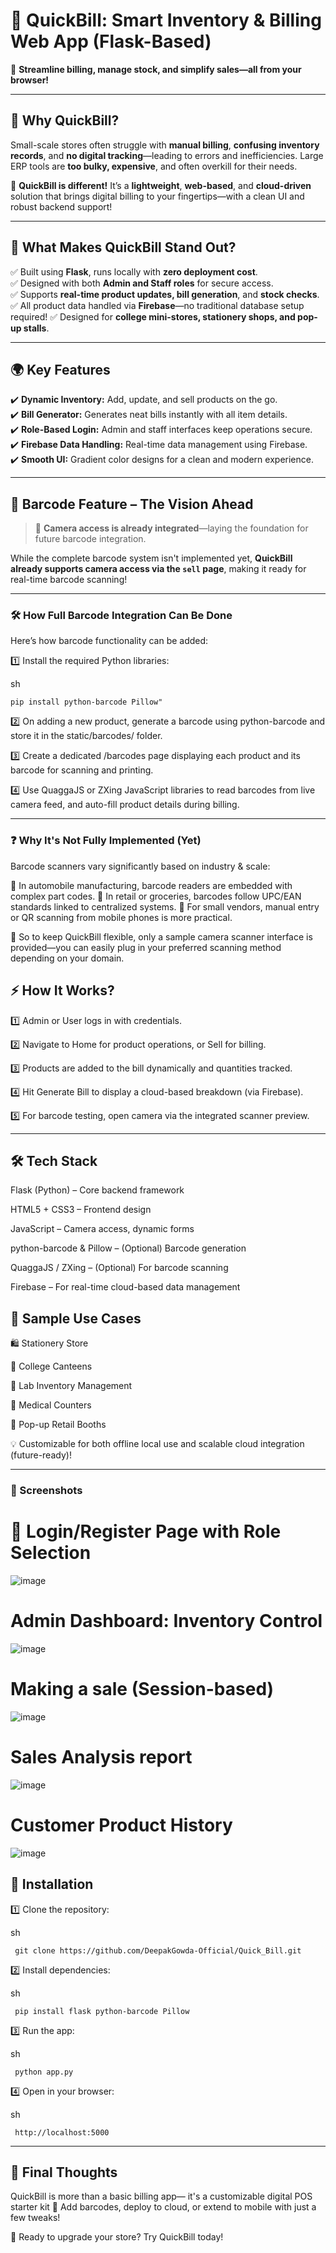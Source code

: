 # 🛒 QuickBill: Smart Inventory & Billing Web App (Flask-Based)

🎯 **Streamline billing, manage stock, and simplify sales—all from your browser!**

---

## 🌟 Why QuickBill?

Small-scale stores often struggle with **manual billing**, **confusing inventory records**, and **no digital tracking**—leading to errors and inefficiencies. Large ERP tools are **too bulky, expensive**, and often overkill for their needs.

📌 **QuickBill is different!** It’s a **lightweight**, **web-based**, and **cloud-driven** solution that brings digital billing to your fingertips—with a clean UI and robust backend support!

---

## 🚨 What Makes QuickBill Stand Out?

✅ Built using **Flask**, runs locally with **zero deployment cost**.  
✅ Designed with both **Admin and Staff roles** for secure access.  
✅ Supports **real-time product updates, bill generation**, and **stock checks**.  
✅ All product data handled via **Firebase**—no traditional database setup required! 
✅ Designed for **college mini-stores, stationery shops, and pop-up stalls**.

---

## 🌍 Key Features

✔️ **Dynamic Inventory:** Add, update, and sell products on the go.  
✔️ **Bill Generator:** Generates neat bills instantly with all item details.  
✔️ **Role-Based Login:** Admin and staff interfaces keep operations secure.  
✔️ **Firebase Data Handling:** Real-time data management using Firebase.  
✔️ **Smooth UI:** Gradient color designs for a clean and modern experience.

---

## 🧠 Barcode Feature – The Vision Ahead

> 📸 **Camera access is already integrated**—laying the foundation for future barcode integration.

While the complete barcode system isn't implemented yet, **QuickBill already supports camera access via the `sell` page**, making it ready for real-time barcode scanning!

---

### 🛠 How Full Barcode Integration Can Be Done

Here’s how barcode functionality can be added:

1️⃣ Install the required Python libraries:

sh

    pip install python-barcode Pillow"

2️⃣ On adding a new product, generate a barcode using python-barcode and store it in the static/barcodes/ folder.

3️⃣ Create a dedicated /barcodes page displaying each product and its barcode for scanning and printing.

4️⃣ Use QuaggaJS or ZXing JavaScript libraries to read barcodes from live camera feed, and auto-fill product details during billing.

---

### ❓ Why It's Not Fully Implemented (Yet)

Barcode scanners vary significantly based on industry & scale:

🔧 In automobile manufacturing, barcode readers are embedded with complex part codes.
🛒 In retail or groceries, barcodes follow UPC/EAN standards linked to centralized systems.
🏪 For small vendors, manual entry or QR scanning from mobile phones is more practical.

📌 So to keep QuickBill flexible, only a sample camera scanner interface is provided—you can easily plug in your preferred scanning method depending on your domain.

## ⚡ How It Works?
1️⃣ Admin or User logs in with credentials.

2️⃣ Navigate to Home for product operations, or Sell for billing.

3️⃣ Products are added to the bill dynamically and quantities tracked.

4️⃣ Hit Generate Bill to display a cloud-based breakdown (via Firebase).

5️⃣ For barcode testing, open camera via the integrated scanner preview.

---

## 🛠 Tech Stack

Flask (Python) – Core backend framework

HTML5 + CSS3 – Frontend design

JavaScript – Camera access, dynamic forms

python-barcode & Pillow – (Optional) Barcode generation

QuaggaJS / ZXing – (Optional) For barcode scanning

Firebase – For real-time cloud-based data management

## 🧾 Sample Use Cases

🛍️ Stationery Store

🍔 College Canteens

🧪 Lab Inventory Management

💊 Medical Counters

🛒 Pop-up Retail Booths

💡 Customizable for both offline local use and scalable cloud integration (future-ready)!

---

### 📸 Screenshots

# 🔑 Login/Register Page with Role Selection
![image](https://github.com/user-attachments/assets/ff6f3ef2-7e1f-4f89-ae1d-b59c85c0d0c2)

# Admin Dashboard: Inventory Control
![image](https://github.com/user-attachments/assets/38ec74b1-e53b-4fa8-9c39-2e6052235cbc)

# Making a sale (Session-based)
![image](https://github.com/user-attachments/assets/ad662f84-db3c-4223-94cc-becb538e99f4)

# Sales Analysis report
![image](https://github.com/user-attachments/assets/c4315296-0605-4750-ad3f-b0f2489a63c3)

# Customer Product History 
![image](https://github.com/user-attachments/assets/7f483d52-d0c8-4b4b-b0d8-f9c9b14e042b)

## 🔧 Installation

1️⃣ Clone the repository:

sh

     git clone https://github.com/DeepakGowda-Official/Quick_Bill.git

2️⃣ Install dependencies:

sh

     pip install flask python-barcode Pillow

3️⃣ Run the app:

sh

     python app.py

4️⃣ Open in your browser:

sh

     http://localhost:5000

---

## 🧠 Final Thoughts
QuickBill is more than a basic billing app—
it's a customizable digital POS starter kit 🛒
Add barcodes, deploy to cloud, or extend to mobile with just a few tweaks!

📢 Ready to upgrade your store? Try QuickBill today!




